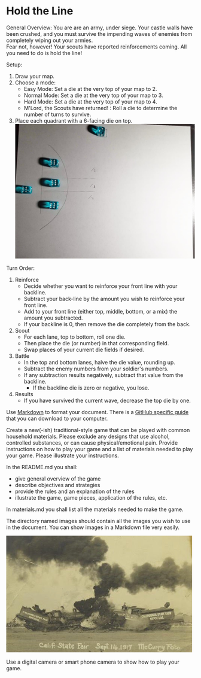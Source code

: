 # Hold the Line

General Overview:
You are are an army, under siege.  Your castle walls have been crushed, and you must survive the impending waves of enemies from completely wiping out your armies.  
Fear not, however!  Your scouts have reported reinforcements coming.  All you need to do is hold the line!





Setup:
1. Draw your map.
2. Choose a mode:
	* Easy Mode: Set a die at the very top of your map to 2.
	* Normal Mode: Set a die at the very top of your map to 3.
	* Hard Mode: Set a die at the very top of your map to 4.
	* M'Lord, the Scouts have returned! : Roll a die to determine the number of turns to survive.
3. Place each quadrant with a 6-facing die on top. 
![Example Below](images/HTL_Setup_2.jpg)


Turn Order:
1. Reinforce
	* Decide whether you want to reinforce your front line with your backline.
	* Subtract your back-line by the amount you wish to reinforce your front line.  
	* Add to your front line (either top, middle, bottom, or a mix) the amount you subtracted.
	* If your backline is 0, then remove the die completely from the back.
2. Scout
	* For each lane, top to bottom, roll one die. 
	* Then place the die (or number) in that corresponding field.
	* Swap places of your current die fields if desired.
3. Battle 
	* In the top and bottom lanes, halve the die value, rounding up.
	* Subtract the enemy numbers from your soldier's numbers.
	* If any subtraction results negatively, subtract that value from the backline.
		* If the backline die is zero or negative, you lose.
4. Results
	* If you have survived the current wave, decrease the top die by one.


Use [Markdown](https://en.wikipedia.org/wiki/Markdown) to format your document. There is a [GitHub specific guide](https://guides.github.com/pdfs/markdown-cheatsheet-online.pdf) that you can download to your computer.

Create a new(-ish) traditional-style game that can be played with common household materials. Please exclude any designs that use alcohol, controlled substances, or can cause physical/emotional pain. Provide instructions on how to play your game and a list of materials needed to play your game. Please illustrate your instructions.

In the README.md you shall:
* give general overview of the game
* describe objectives and strategies
* provide the rules and an explanation of the rules
* illustrate the game, game pieces, application of the rules, etc.

In materials.md you shall list all the materials needed to make the game.

The directory named images should contain all the images you wish to use in the document. You can show images in a Markdown file very easily.

![California State Fair September 14, 1917 Demonstration Train Wreck](images/train-wreck.jpg)

Use a digital camera or smart phone camera to show how to play your game.
